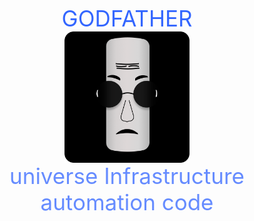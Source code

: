 
<center style="font-size: 2.5em; font-weight:400 ; color: #3366ff">GODFATHER</center>
<img style="display: block; margin: 0 auto" src="assets/Godfather.png" alt="drawing" width="200" align="center"/></pr>
<!-- ---------------------------------------------------------------------------------------- -->

<center style="font-size: 2.5em; font-weight:400; color: #668cff">universe Infrastructure automation code</center>
